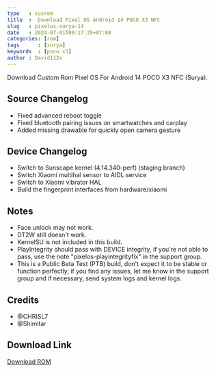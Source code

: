 ```yaml
---
type   : cusrom
title  :  Download Pixel OS Android 14 POCO X3 NFC
slug   : pixelos-surya-14
date   : 2024-07-01T09:17:35+07:00
categories: [rom]
tags      : [surya]
keywords  : [poco x3]
author : David112x
---
```


Download Custom Rom Pixel OS For Android 14 POCO X3 NFC (Surya).

## Source Changelog
- Fixed advanced reboot toggle
- Fixed bluetooth pairing issues on smartwatches and carplay
- Added missing drawable for quickly open camera gesture

## Device Changelog
- Switch to Sunscape kernel (4.14.340-perf) (staging branch)
- Switch Xiaomi multihal sensor to AIDL service
- Switch to Xiaomi vibrator HAL
- Build the fingerprint interfaces from hardware/xiaomi

## Notes
- Face unlock may not work.
- DT2W still doesn't work.
- KernelSU is not included in this build.
- PlayIntegrity should pass with DEVICE integrity, if you're not able to pass, use the note "pixelos-playintegrityfix" in the support group.
- This is a Public Beta Test (PTB) build, don't expect it to be stable or function perfectly, if you find any issues, let me know in the support group and if necessary, send system logs and kernel logs.

## Credits
- @CHRISL7 
- @Shimitar 

## Download Link
[Download ROM](https://github.com/sunscape-stuff/builds/releases/download/pixelos-20240520-0422/PixelOS_surya-14.0-20240520-0422.zip)

